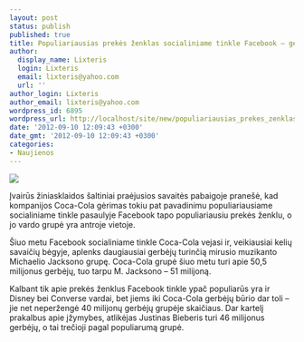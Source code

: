 ```yaml
---
layout: post
status: publish
published: true
title: Populiariausias prekės ženklas socialiniame tinkle Facebook – gėrimas Coca-Cola
author:
  display_name: Lixteris
  login: Lixteris
  email: lixteris@yahoo.com
  url: ''
author_login: Lixteris
author_email: lixteris@yahoo.com
wordpress_id: 6895
wordpress_url: http://localhost/site/new/populiariausias_prekes_zenklas_tinkle_facebook__coca_cola/
date: '2012-09-10 12:09:43 +0300'
date_gmt: '2012-09-10 12:09:43 +0300'
categories:
- Naujienos
---
```

<p><div class="imgright"><img src="http://technews.lt/upload/Coca-cola.jpg"  /></div></p>
<p>
	Įvairūs žiniasklaidos &scaron;altiniai praėjusios savaitės pabaigoje prane&scaron;ė, kad kompanijos Coca-Cola gėrimas tokiu pat pavadinimu populiariausiame socialiniame tinkle pasaulyje Facebook tapo populiariausiu prekės ženklu, o jo vardo grupė yra antroje vietoje.</p>
<p>
	&Scaron;iuo metu Facebook socialiniame tinkle Coca-Cola vejasi ir, veikiausiai kelių savaičių bėgyje, aplenks daugiausiai gerbėjų turinčią mirusio muzikanto Michaelio Jacksono grupę. Coca-Cola grupė &scaron;iuo metu turi apie 50,5 milijonus gerbėjų, tuo tarpu M. Jacksono &ndash; 51 milijoną.</p>
<p>
	Kalbant tik apie prekės ženklus Facebook tinkle ypač populiarūs yra ir Disney bei Converse vardai, bet jiems iki Coca-Cola gerbėjų būrio dar toli &ndash; jie net neperžengė 40 milijonų gerbėjų grupėje skaičiaus. Dar kartelį prakalbus apie įžymybes, atlikėjas Justinas Bieberis turi 46 milijonus gerbėjų, o tai trečioji pagal populiarumą grupė.</p>
